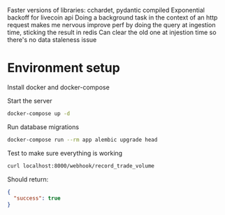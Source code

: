 Faster versions of libraries: cchardet, pydantic compiled
Exponential backoff for livecoin api
Doing a background task in the context of an http request makes me nervous
improve perf by doing the query at ingestion time, sticking the result in redis
Can clear the old one at injestion time so there's no data staleness issue

# Environment setup

Install docker and docker-compose

Start the server

```bash
docker-compose up -d
```

Run database migrations

```bash
docker-compose run --rm app alembic upgrade head
```

Test to make sure everything is working

```bash
curl localhost:8000/webhook/record_trade_volume
```

Should return:

```json
{
  "success": true
}
```
